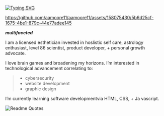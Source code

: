 [![Typing SVG](https://readme-typing-svg.demolab.com?font=Fira+Code&pause=1000&color=4E2C1E&random=false&width=435&lines=Hi%2C+I'm+Amya+%3C3)](https://git.io/typing-svg)


https://github.com/aamoore11/aamoore11/assets/158075430/5b6d25cf-1675-4be1-879c-44e77adee145
>
 ***multifaceted***

I am a licensed esthetician invested in hoslistic self care, astrology enthusiast, level 86 scientist, product developer, + personal growth advocate. 
> 
I love brain games and broadening my horizons.
I’m interested in technological advancement correlating to:
> - cybersecurity
> - website development
> - graphic design
> 
 I’m currently learning software developmentvia HTML, CSS, + Ja vascript.
>
>
![Readme Quotes](https://quotes-github-readme.vercel.app/api?type=horizontal&theme=tokyonight&quote=you+must+rage+war+on+the+weakest+parts+of+yourself+in+order+to+become+stronger.)
<!---
aamoore11/aamoore11 is a ✨ special ✨ repository because its `README.md` (this file) appears on your GitHub profile.
You can click the Preview link to take a look at your changes.
--->
